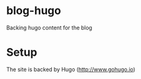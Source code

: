 # blog-hugo
Backing hugo content for the blog

# Setup
The site is backed by Hugo (http://www.gohugo.io)
